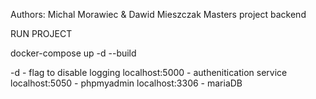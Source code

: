 Authors: Michal Morawiec & Dawid Mieszczak 
Masters project backend

RUN PROJECT

docker-compose up -d --build

-d - flag to disable logging
localhost:5000 - authenitication service
localhost:5050 - phpmyadmin
localhost:3306 - mariaDB
